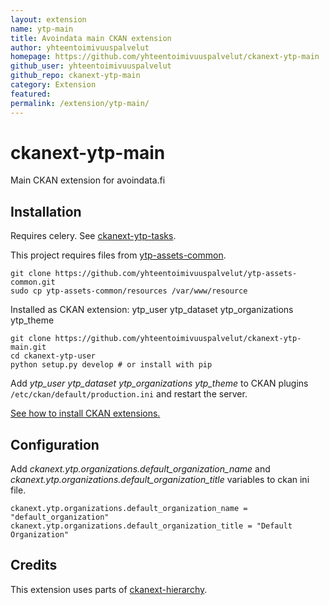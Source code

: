 ```yaml
---
layout: extension
name: ytp-main
title: Avoindata main CKAN extension
author: yhteentoimivuuspalvelut
homepage: https://github.com/yhteentoimivuuspalvelut/ckanext-ytp-main
github_user: yhteentoimivuuspalvelut
github_repo: ckanext-ytp-main
category: Extension
featured: 
permalink: /extension/ytp-main/
---
```



ckanext-ytp-main
================

Main CKAN extension for avoindata.fi

Installation
------------

Requires celery. See [ckanext-ytp-tasks](https://github.com/yhteentoimivuuspalvelut/ckanext-ytp-tasks).


This project requires files from [ytp-assets-common](https://github.com/yhteentoimivuuspalvelut/ytp-assets-common).

    git clone https://github.com/yhteentoimivuuspalvelut/ytp-assets-common.git
    sudo cp ytp-assets-common/resources /var/www/resource


Installed as CKAN extension: ytp_user ytp_dataset ytp_organizations ytp_theme


    git clone https://github.com/yhteentoimivuuspalvelut/ckanext-ytp-main.git
    cd ckanext-ytp-user
    python setup.py develop # or install with pip

Add *ytp_user* *ytp_dataset* *ytp_organizations* *ytp_theme*  to CKAN plugins `/etc/ckan/default/production.ini` and restart the server.


[See how to install CKAN extensions.](http://docs.ckan.org/en/latest/extensions/tutorial.html#installing-the-extension)


Configuration
-------------

Add *ckanext.ytp.organizations.default_organization_name* and *ckanext.ytp.organizations.default_organization_title* variables to ckan ini file.

    ckanext.ytp.organizations.default_organization_name = "default_organization"
    ckanext.ytp.organizations.default_organization_title = "Default Organization"

Credits
-------

This extension uses parts of [ckanext-hierarchy](https://github.com/datagovuk/ckanext-hierarchy).


